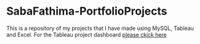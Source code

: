 # SabaFathima-PortfolioProjects

This is a repository of my projects that I have made using MySQL, Tableau and Excel. For the Tableau project dashboard [please ckick here](https://public.tableau.com/app/profile/saba.fathima7350/viz/AirBnBFullProject_17261575717870/Dashboard1)

